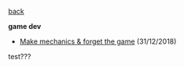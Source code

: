 [back](index)

**game dev**
- <a href="http://stuffedwomb.at/make_mechanics.md" target="_blank">Make mechanics & forget the game</a> (31/12/2018)

test???

